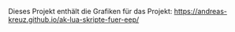 Dieses Projekt enthält die Grafiken für das Projekt: https://andreas-kreuz.github.io/ak-lua-skripte-fuer-eep/
